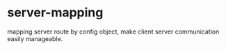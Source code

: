 # server-mapping
mapping server route by config object, make client server communication easily manageable.
